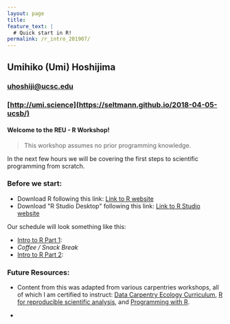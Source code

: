 ```yaml
---
layout: page
title:
feature_text: |
  # Quick start in R!
permalink: /r_intro_201907/
---
```

##   
## Umihiko (Umi) Hoshijima  
### uhoshiji@ucsc.edu  
### [http://umi.science](https://seltmann.github.io/2018-04-05-ucsb/)  


#### Welcome to the REU - R Workshop!

> This workshop assumes no prior programming knowledge.

In the next few hours we will be covering the first steps to scientific programming from scratch.

### Before we start:
* Download R following this link: [Link to R website](http://cran.cnr.berkeley.edu/)
* Download "R Studio Desktop" following this link: [Link to R Studio website](https://www.rstudio.com/products/rstudio/download/)

Our schedule will look something like this:

* [Intro to R Part 1](http://umi.science/r_intro_201907_pt1/):
* *Coffee / Snack Break*
* [Intro to R Part 2](http://umi.science/r_intro_201907_pt2/):

### Future Resources:

* Content from this was adapted from various carpentries workshops, all of which I am certified to instruct:   [Data Carpentry Ecology Curriculum](https://datacarpentry.org/lessons/#ecology-workshop), [R for reproducible scientific analysis](http://swcarpentry.github.io/r-novice-gapminder/), and [Programming with R](http://swcarpentry.github.io/r-novice-inflammation/).

*

